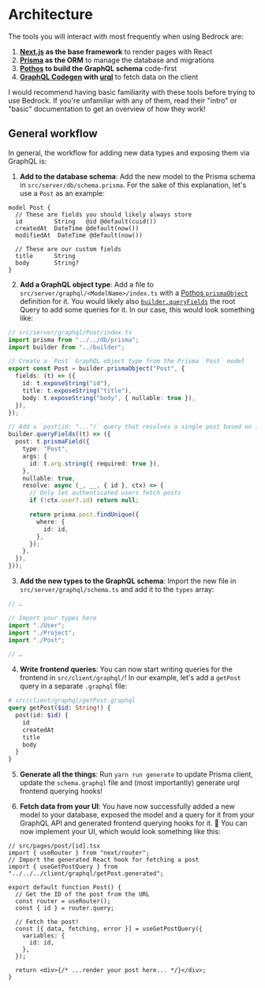# Architecture

The tools you will interact with most frequently when using Bedrock are:

1. **[Next.js](https://nextjs.org) as the base framework** to render pages with React
1. **[Prisma](https://prisma.io) as the ORM** to manage the database and migrations
1. **[Pothos](https://pothos-graphql.dev) to build the GraphQL schema** code-first
1. **[GraphQL Codegen](https://www.graphql-code-generator.com/) with [urql](https://formidable.com/open-source/urql/)** to fetch data on the client

I would recommend having basic familiarity with these tools before trying to use Bedrock. If you're unfamiliar with any of them, read their "intro" or "basic" documentation to get an overview of how they work!

## General workflow

In general, the workflow for adding new data types and exposing them via GraphQL is:

1. **Add to the database schema**: Add the new model to the Prisma schema in `src/server/db/schema.prisma`. For the sake of this explanation, let's use a `Post` as an example:

```prisma
model Post {
  // These are fields you should likely always store
  id         String   @id @default(cuid())
  createdAt  DateTime @default(now())
  modifiedAt  DateTime @default(now())

  // These are our custom fields
  title      String
  body       String?
}
```

2. **Add a GraphQL object type**: Add a file to `src/server/graphql/<ModelName>/index.ts` with a [Pothos `prismaObject`](https://pothos-graphql.dev/docs/plugins/prisma#creating-types-with-builderprismaobject) definition for it. You would likely also [`builder.queryFields`](https://pothos-graphql.dev/docs/guide/fields#adding-fields-to-existing-type) the root Query to add some queries for it. In our case, this would look something like:

```ts
// src/server/graphql/Post/index.ts
import prisma from "../../db/prisma";
import builder from "../builder";

// Create a `Post` GraphQL object type from the Prisma `Post` model
export const Post = builder.prismaObject("Post", {
  fields: (t) => ({
    id: t.exposeString("id"),
    title: t.exposeString("title"),
    body: t.exposeString("body", { nullable: true }),
  }),
});

// Add a `post(id: "...")` query that resolves a single post based on its ID
builder.queryFields((t) => ({
  post: t.prismaField({
    type: "Post",
    args: {
      id: t.arg.string({ required: true }),
    },
    nullable: true,
    resolve: async (_, __, { id }, ctx) => {
      // Only let authenticated users fetch posts
      if (!ctx.user?.id) return null;

      return prisma.post.findUnique({
        where: {
          id: id,
        },
      });
    },
  }),
}));
```

3. **Add the new types to the GraphQL schema**: Import the new file in `src/server/graphql/schema.ts` and add it to the `types` array:

```ts
// …

// Import your types here
import "./User";
import "./Project";
import "./Post";

// …
```

4. **Write frontend queries**: You can now start writing queries for the frontend in `src/client/graphql/`! In our example, let's add a `getPost` query in a separate `.graphql` file:

```graphql
# src/client/graphql/getPost.graphql
query getPost($id: String!) {
  post(id: $id) {
    id
    createdAt
    title
    body
  }
}
```

5. **Generate all the things**: Run `yarn run generate` to update Prisma client, update the `schema.graphql` file and (most importantly) generate urql frontend querying hooks!

6. **Fetch data from your UI**: You have now successfully added a new model to your database, exposed the model and a query for it from your GraphQL API and generated frontend querying hooks for it. 🎉 You can now implement your UI, which would look something like this:

```tsx
// src/pages/post/[id].tsx
import { useRouter } from "next/router";
// Import the generated React hook for fetching a post
import { useGetPostQuery } from "../../../client/graphql/getPost.generated";

export default function Post() {
  // Get the ID of the post from the URL
  const router = useRouter();
  const { id } = router.query;

  // Fetch the post!
  const [{ data, fetching, error }] = useGetPostQuery({
    variables: {
      id: id,
    },
  });

  return <div>{/* ...render your post here... */}</div>;
}
```
